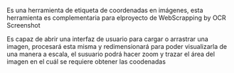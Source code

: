 

Es una herramienta de etiqueta de coordenadas en imágenes, esta herramienta es complementaria para elproyecto de WebScrapping by OCR Screenshot

Es capaz de abrir una interfaz de usuario para cargar o arrastrar una imagen, procesará esta misma y redimensionará para poder visualizarla de una manera a escala, el susuario podrá hacer zoom y trazar el área del imagen en el cuál se requiere obtener las coodenadas 